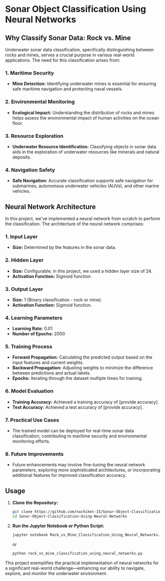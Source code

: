 # Sonar Object Classification Using Neural Networks

## Why Classify Sonar Data: Rock vs. Mine

Underwater sonar data classification, specifically distinguishing between rocks and mines, serves a crucial purpose in various real-world applications. The need for this classification arises from:

### 1. Maritime Security
   - **Mine Detection:** Identifying underwater mines is essential for ensuring safe maritime navigation and protecting naval vessels.

### 2. Environmental Monitoring
   - **Ecological Impact:** Understanding the distribution of rocks and mines helps assess the environmental impact of human activities on the ocean floor.

### 3. Resource Exploration
   - **Underwater Resource Identification:** Classifying objects in sonar data aids in the exploration of underwater resources like minerals and natural deposits.

### 4. Navigation Safety
   - **Safe Navigation:** Accurate classification supports safe navigation for submarines, autonomous underwater vehicles (AUVs), and other marine vehicles.

## Neural Network Architecture

In this project, we've implemented a neural network from scratch to perform the classification. The architecture of the neural network comprises:

### 1. Input Layer
   - **Size:** Determined by the features in the sonar data.

### 2. Hidden Layer
   - **Size:** Configurable; in this project, we used a hidden layer size of 24.
   - **Activation Function:** Sigmoid function.

### 3. Output Layer
   - **Size:** 1 (Binary classification - rock or mine).
   - **Activation Function:** Sigmoid function.

### 4. Learning Parameters
   - **Learning Rate:** 0.01
   - **Number of Epochs:** 2000

### 5. Training Process
   - **Forward Propagation:** Calculating the predicted output based on the input features and current weights.
   - **Backward Propagation:** Adjusting weights to minimize the difference between predictions and actual labels.
   - **Epochs:** Iterating through the dataset multiple times for training.

### 6. Model Evaluation
   - **Training Accuracy:** Achieved a training accuracy of [provide accuracy].
   - **Test Accuracy:** Achieved a test accuracy of [provide accuracy].

### 7. Practical Use Cases
   - The trained model can be deployed for real-time sonar data classification, contributing to maritime security and environmental monitoring efforts.

### 8. Future Improvements
   - Future enhancements may involve fine-tuning the neural network parameters, exploring more sophisticated architectures, or incorporating additional features for improved classification accuracy.

## Usage
1. **Clone the Repository:**
   ```bash
   git clone https://github.com/nachiket-15/Sonar-Object-Classification-Using-Neural-Networks.git
   cd Sonar-Object-Classification-Using-Neural-Networks
   ```
2. **Run the Jupyter Notebook or Python Script:**
   ```bash
   jupyter notebook Rock_vs_Mine_Classification_Using_Neural_Networks.ipynb
   ```
   or
   ```bash
   python rock_vs_mine_classification_using_neural_networks.py
   ```

This project exemplifies the practical implementation of neural networks for a significant real-world challenge—enhancing our ability to navigate, explore, and monitor the underwater environment.
